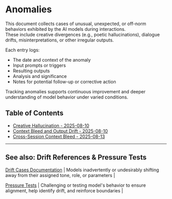# Anomalies 

This document collects cases of unusual, unexpected, or off-norm behaviors exhibited by the AI models during interactions.  
These include creative divergences (e.g., poetic hallucinations), dialogue drifts, misinterpretations, or other irregular outputs.

Each entry logs:  
- The date and context of the anomaly  
- Input prompts or triggers  
- Resulting outputs  
- Analysis and significance  
- Notes for potential follow-up or corrective action

Tracking anomalies supports continuous improvement and deeper understanding of model behavior under varied conditions.

## Table of Contents

- [Creative Hallucination - 2025-08-10](creative-hallucination.md)  
- [Context Bleed and Output Drift - 2025-08-10](context-integrity.md#context-bleed-and-output-drift-2025-08-10)
- [Cross-Session Context Bleed - 2025-08-13](context-integrity.md#cross-session-context-bleed-2025-08-13)

---

## See also: Drift References & Pressure Tests

[Drift Cases Documentation](https://github.com/patriciaschaffer/agent-architect/blob/main/drift_detection.md) | Models inadvertently or undesirably shifting away from their assigned tone, role, or parameters |

[Pressure Tests](https://github.com/patriciaschaffer/agent-architect/blob/main/pressure_tests.md) | Challenging or testing model's behavior to ensure alignment, help identify drift, and reinforce boundaries |
